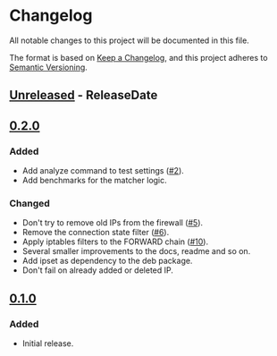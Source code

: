 <!-- markdownlint-disable MD024 -->

# Changelog

All notable changes to this project will be documented in this file.

The format is based on [Keep a Changelog](https://keepachangelog.com/en/1.0.0/),
and this project adheres to [Semantic Versioning](https://semver.org/spec/v2.0.0.html).

## [Unreleased] - ReleaseDate

## [0.2.0]

### Added

- Add analyze command to test settings ([#2](https://github.com/dnaka91/veto/issues/2)).
- Add benchmarks for the matcher logic.

### Changed

- Don't try to remove old IPs from the firewall ([#5](https://github.com/dnaka91/veto/issues/5)).
- Remove the connection state filter ([#6](https://github.com/dnaka91/veto/issues/6)).
- Apply iptables filters to the FORWARD chain ([#10](https://github.com/dnaka91/veto/issues/10)).
- Several smaller improvements to the docs, readme and so on.
- Add ipset as dependency to the deb package.
- Don't fail on already added or deleted IP.

## [0.1.0]

### Added

- Initial release.

[Unreleased]: https://github.com/dnaka91/veto/compare/v0.2.0...HEAD
[0.2.0]: https://github.com/dnaka91/veto/releases/tag/v0.2.0
[0.1.0]: https://github.com/dnaka91/veto/releases/tag/v0.1.0
